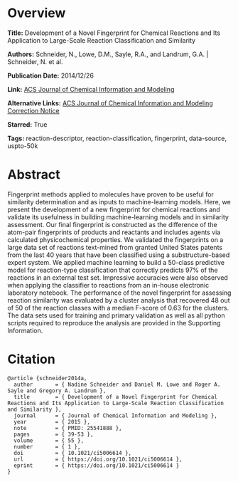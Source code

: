 # Overview
**Title:**
Development of a Novel Fingerprint for Chemical Reactions and Its Application to Large-Scale Reaction Classification and Similarity

**Authors:**
Schneider, N., Lowe, D.M., Sayle, R.A., and Landrum, G.A. |
Schneider, N. et al.

**Publication Date:**
2014/12/26

**Link:**
[ACS Journal of Chemical Information and Modeling](https://pubs.acs.org/doi/10.1021/ci5006614)

**Alternative Links:**
[ACS Journal of Chemical Information and Modeling Correction Notice](https://pubs.acs.org/doi/10.1021/acs.jcim.5b00046)

**Starred:**
True

**Tags:**
reaction-descriptor, reaction-classification, fingerprint, data-source, uspto-50k


# Abstract
Fingerprint methods applied to molecules have proven to be useful for similarity determination and as inputs to machine-learning models.
Here, we present the development of a new fingerprint for chemical reactions and validate its usefulness in building machine-learning models and in similarity assessment.
Our final fingerprint is constructed as the difference of the atom-pair fingerprints of products and reactants and includes agents via calculated physicochemical properties.
We validated the fingerprints on a large data set of reactions text-mined from granted United States patents from the last 40 years that have been classified using a substructure-based expert system.
We applied machine learning to build a 50-class predictive model for reaction-type classification that correctly predicts 97% of the reactions in an external test set.
Impressive accuracies were also observed when applying the classifier to reactions from an in-house electronic laboratory notebook.
The performance of the novel fingerprint for assessing reaction similarity was evaluated by a cluster analysis that recovered 48 out of 50 of the reaction classes with a median F-score of 0.63 for the clusters.
The data sets used for training and primary validation as well as all python scripts required to reproduce the analysis are provided in the Supporting Information.


# Citation
```
@article {schneider2014a,
  author       = { Nadine Schneider and Daniel M. Lowe and Roger A. Sayle and Gregory A. Landrum },
  title        = { Development of a Novel Fingerprint for Chemical Reactions and Its Application to Large-Scale Reaction Classification and Similarity },
  journal      = { Journal of Chemical Information and Modeling },
  year         = { 2015 },
  note         = { PMID: 25541888 },
  pages        = { 39-53 },
  volume       = { 55 },
  number       = { 1 },
  doi          = { 10.1021/ci5006614 },
  url          = { https://doi.org/10.1021/ci5006614 },
  eprint       = { https://doi.org/10.1021/ci5006614 }
}
```
